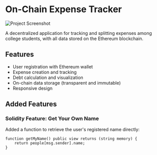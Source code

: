 # On-Chain Expense Tracker

![Project Screenshot](./screenshot.png)

A decentralized application for tracking and splitting expenses among college students, with all data stored on the Ethereum blockchain.

## Features

- User registration with Ethereum wallet
- Expense creation and tracking
- Debt calculation and visualization
- On-chain data storage (transparent and immutable)
- Responsive design

## Added Features

### Solidity Feature: Get Your Own Name
Added a function to retrieve the user's registered name directly:
```solidity
function getMyName() public view returns (string memory) {
    return people[msg.sender].name;
}
